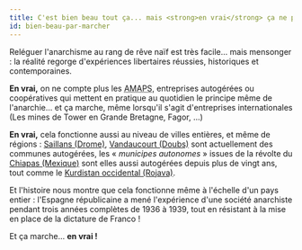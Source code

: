 ```yaml
---
title: C'est bien beau tout ça... mais <strong>en vrai</strong> ça ne peut pas marcher
id: bien-beau-par-marcher
---
```


Reléguer l'anarchisme au rang de rêve naïf est très facile... mais mensonger : la réalité regorge d'expériences libertaires réussies, historiques et contemporaines.

**En vrai,** on ne compte plus les <abbr title="Associations pour le maintien d'une agriculture paysanne">AMAPS</abbr>, entreprises autogérées ou coopératives qui mettent en pratique au quotidien le principe même de l'anarchie... et ça marche, même lorsqu'il s'agit d'entreprises internationales (Les mines de Tower en Grande Bretagne, Fagor,&nbsp;...)

**En vrai,** cela fonctionne aussi au niveau de villes entières, et même de régions&nbsp;: <a href="https://fr.wikipedia.org/wiki/Saillans_(Dr%C3%B4me)" target="_blank">Saillans (Drome)</a>, <a href="https://fr.wikipedia.org/wiki/Vandoncourt" target="_blank">Vandaucourt (Doubs)</a> sont actuellement des communes autogérées, les «&nbsp;<em lang="es">municipes autonomes</em>&nbsp;» issues de la révolte du <a href="https://fr.wikipedia.org/wiki/R%C3%A9volte_au_Chiapas" target="_blank">Chiapas (Mexique)</a> sont elles aussi autogérées depuis plus de vingt ans, tout comme le <a href="https://fr.wikipedia.org/wiki/Kurdistan_occidental" target="_blank">Kurdistan occidental (Rojava)</a>.

Et l'histoire nous montre que cela fonctionne même à l'échelle d'un pays entier&nbsp;: l'Espagne républicaine a mené l'expérience d'une société anarchiste pendant trois années complètes de 1936 à 1939, tout en résistant à la mise en place de la dictature de Franco&nbsp;!

Et ça marche... **en vrai&nbsp;!**
